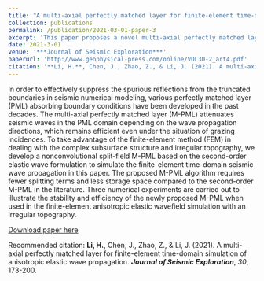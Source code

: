 ```yaml
---
title: "A multi-axial perfectly matched layer for finite-element time-domain simulation of anisotropic elastic wave propagation"
collection: publications
permalink: /publication/2021-03-01-paper-3
excerpt: 'This paper proposes a novel multi-axial perfectly matched layer.'
date: 2021-3-01
venue: '***Journal of Seismic Exploration***'
paperurl: 'http://www.geophysical-press.com/online/VOL30-2_art4.pdf'
citation: '**Li, H.**, Chen, J., Zhao, Z., & Li, J. (2021). A multi-axial perfectly matched layer for finite-element time-domain simulation of anisotropic elastic wave propagation. ***Journal of Seismic Exploration***, *30*, 173-200.'
---
```

In order to effectively suppress the spurious reflections from the truncated boundaries in seismic numerical modeling, various perfectly matched layer (PML) absorbing boundary conditions have been developed in the past decades. The multi-axial perfectly matched layer (M-PML) attenuates seismic waves in the PML domain depending on the wave propagation directions, which remains efficient even under the situation of grazing incidences. To take advantage of the finite-element method (FEM) in dealing with the complex subsurface structure and irregular topography, we develop a nonconvolutional split-field M-PML based on the second-order elastic wave formulation to simulate the finite-element time-domain seismic wave propagation in this paper. The proposed M-PML algorithm requires fewer splitting terms and less storage space compared to the second-order M-PML in the literature. Three numerical experiments are carried out to illustrate the stability and efficiency of the newly proposed M-PML when used in the finite-element anisotropic elastic wavefield simulation with an irregular topography.

[Download paper here](http://www.geophysical-press.com/online/VOL30-2_art4.pdf)

Recommended citation: **Li, H.**, Chen, J., Zhao, Z., & Li, J. (2021). A multi-axial perfectly matched layer for finite-element time-domain simulation of anisotropic elastic wave propagation. ***Journal of Seismic Exploration***, *30*, 173-200.